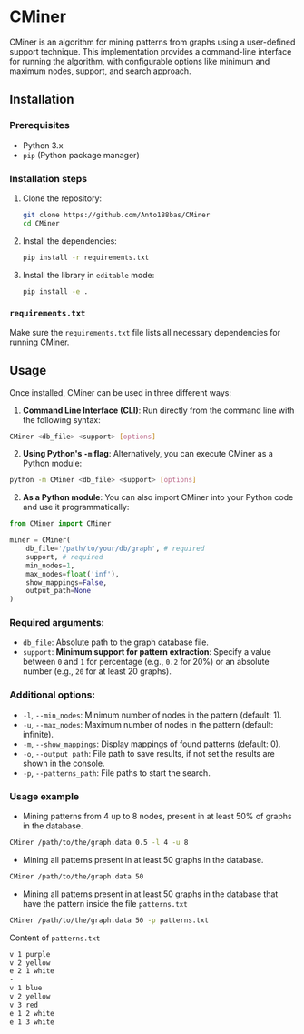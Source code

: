 # CMiner

CMiner is an algorithm for mining patterns from graphs using a user-defined support technique. This implementation provides a command-line interface for running the algorithm, with configurable options like minimum and maximum nodes, support, and search approach.

## Installation

### Prerequisites

- Python 3.x
- `pip` (Python package manager)

### Installation steps

1. Clone the repository:
    ```bash
    git clone https://github.com/Anto188bas/CMiner
    cd CMiner
    ```

2. Install the dependencies:
    ```bash
    pip install -r requirements.txt
    ```

3. Install the library in `editable` mode:
    ```bash
    pip install -e .
    ```

### `requirements.txt`
Make sure the `requirements.txt` file lists all necessary dependencies for running CMiner.

## Usage

Once installed, CMiner can be used in three different ways:

1. **Command Line Interface (CLI)**:
    Run directly from the command line with the following syntax:

```bash
CMiner <db_file> <support> [options]
 ```

2. **Using Python's `-m` flag**:
   Alternatively, you can execute CMiner as a Python module:
```bash
python -m CMiner <db_file> <support> [options]
 ```

2. **As a Python module**:
   You can also import CMiner into your Python code and use it programmatically:
   
```python
from CMiner import CMiner

miner = CMiner(
    db_file='/path/to/your/db/graph', # required
    support, # required
    min_nodes=1,
    max_nodes=float('inf'),
    show_mappings=False,
    output_path=None
)
 ```




### Required arguments:
- `db_file`: Absolute path to the graph database file.
- `support`: **Minimum support for pattern extraction**: Specify a value between `0` and `1` for percentage (e.g., `0.2` for 20%) or an absolute number (e.g., `20` for at least 20 graphs).


### Additional options:
- `-l`, `--min_nodes`: Minimum number of nodes in the pattern (default: 1).
- `-u`, `--max_nodes`: Maximum number of nodes in the pattern (default: infinite).
- `-m`, `--show_mappings`: Display mappings of found patterns (default: 0).
- `-o`, `--output_path`: File path to save results, if not set the results are shown in the console.
- `-p`, `--patterns_path`: File paths to start the search.

### Usage example

- Mining patterns from 4 up to 8 nodes, present in at least 50% of graphs in the database.

```bash
CMiner /path/to/the/graph.data 0.5 -l 4 -u 8
 ```

- Mining all patterns present in at least 50 graphs in the database.

```bash
CMiner /path/to/the/graph.data 50
 ```

- Mining all patterns present in at least 50 graphs in the database that have the pattern inside the file `patterns.txt`

```bash
CMiner /path/to/the/graph.data 50 -p patterns.txt
 ```
Content of `patterns.txt`
```bash
v 1 purple
v 2 yellow
e 2 1 white
-
v 1 blue
v 2 yellow
v 3 red
e 1 2 white
e 1 3 white
 ```



